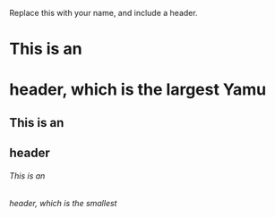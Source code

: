 Replace this with your name, and include a header.
# This is an <h1> header, which is the largest Yamu
## This is an <h2> header
###### This is an <h6> header, which is the smallest

